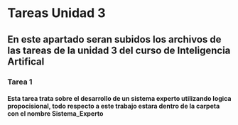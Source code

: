 # Tareas Unidad 3
## En este apartado seran subidos los archivos de las tareas de la unidad 3 del curso de Inteligencia Artifical

### Tarea 1
#### Esta tarea trata sobre el desarrollo de un sistema experto utilizando logica propocisional, todo respecto a este trabajo estara dentro de la carpeta con el nombre Sistema_Experto

